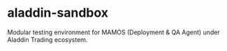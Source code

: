 # aladdin-sandbox
Modular testing environment for MAMOS (Deployment &amp; QA Agent) under Aladdin Trading ecosystem.
